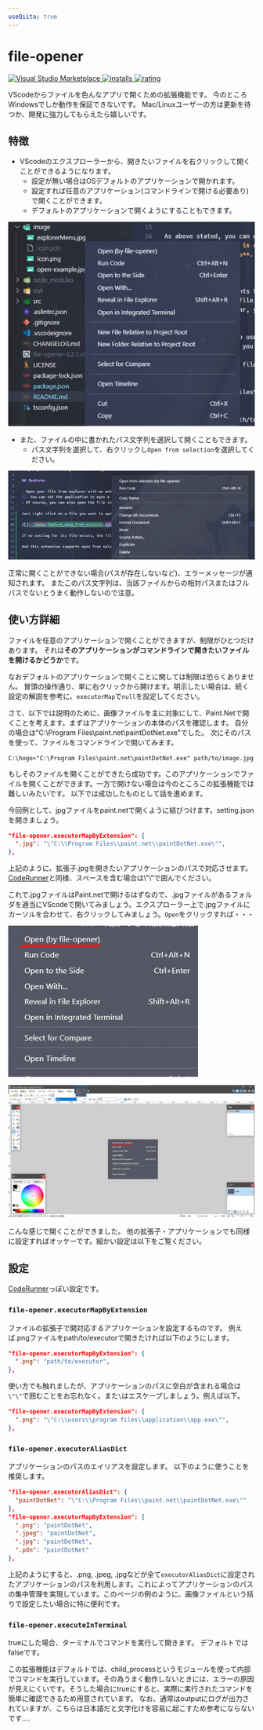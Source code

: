 ```yaml
---
useQiita: true
---
```


# file-opener

[![Visual Studio Marketplace](https://vsmarketplacebadge.apphb.com/version/Take-Me1010.file-opener.svg) ![installs](https://vsmarketplacebadge.apphb.com/installs/Take-Me1010.file-opener.svg) ![rating](https://vsmarketplacebadge.apphb.com/rating/Take-Me1010.file-opener.svg)](https://marketplace.visualstudio.com/items?itemName=Take-Me1010.file-opener)

VScodeからファイルを色んなアプリで開くための拡張機能です。
今のところWindowsでしか動作を保証できないです。
Mac/Linuxユーザーの方は更新を待つか、開発に強力してもらえたら嬉しいです。

## 特徴

- VScodeのエクスプローラーから、開きたいファイルを右クリックして開くことができるようになります。
  - 設定が無い場合はOSデフォルトのアプリケーションで開かれます。
  - 設定すれば任意のアプリケーション(コマンドラインで開ける必要あり)で開くことができます。
  - デフォルトのアプリケーションで開くようにすることもできます。

![feature_open_from_explorer.png](https://raw.githubusercontent.com/Take-Me1010/fileOpener/main/image/feature_open_from_explorer.png)

- また、ファイルの中に書かれたパス文字列を選択して開くこともできます。
  - パス文字列を選択して、右クリックし`Open from selection`を選択してください。

![image/feature_open_from_selection.png](https://raw.githubusercontent.com/Take-Me1010/fileOpener/main/image/feature_open_from_selection.png)

正常に開くことができない場合(パスが存在しないなど)、エラーメッセージが通知されます。
またこのパス文字列は、当該ファイルからの相対パスまたはフルパスでないとうまく動作しないので注意。

## 使い方詳細

ファイルを任意のアプリケーションで開くことができますが、制限がひとつだけあります。
それは**そのアプリケーションがコマンドラインで開きたいファイルを開けるかどうか**です。

なおデフォルトのアプリケーションで開くことに関しては制限は恐らくありません。
冒頭の操作通り、単に右クリックから開けます。明示したい場合は、続く設定の解説を参考に、`executorMap`で`null`を設定してください。

さて、以下では説明のために、画像ファイルを主に対象にして、Paint.Netで開くことを考えます。まずはアプリケーションの本体のパスを確認します。
自分の場合は"C:\Program Files\paint.net\paintDotNet.exe"でした。
次にそのパスを使って、ファイルをコマンドラインで開いてみます。

```
C:\hoge>"C:\Program Files\paint.net\paintDotNet.exe" path/to/image.jpg
```

もしそのファイルを開くことができたら成功です。このアプリケーションでファイルを開くことができます。一方で開けない場合は今のところこの拡張機能では難しいみたいです。
以下では成功したものとして話を進めます。

今回例として、jpgファイルをpaint.netで開くように結びつけます。setting.jsonを開きましょう。

```settings.json
"file-opener.executorMapByExtension": {
  ".jpg": "\"C:\\Program Files\\paint.net\\paintDotNet.exe\"",
},
```

上記のように、拡張子.jpgを開きたいアプリケーションのパスで対応させます。
[CodeRunner](https://github.com/formulahendry/vscode-code-runner)と同様、スペースを含む場合は\\"\\"で囲んでください。

これで.jpgファイルはPaint.netで開けるはずなので、.jpgファイルがあるフォルダを適当にVScodeで開いてみましょう。エクスプローラー上で.jpgファイルにカーソルを合わせて、右クリックしてみましょう。`Open`をクリックすれば・・・

![explorer-menu](https://raw.githubusercontent.com/Take-Me1010/fileOpener/main/image/explorerMenu.jpg)

![open-paintDotNet](https://raw.githubusercontent.com/Take-Me1010/fileOpener/main/image/open-example.jpg)

こんな感じで開くことができました。
他の拡張子・アプリケーションでも同様に設定すればオッケーです。細かい設定は以下をご覧ください。

## 設定

[CodeRunner](https://github.com/formulahendry/vscode-code-runner)っぽい設定です。

### `file-opener.executorMapByExtension`

ファイルの拡張子で開対応するアプリケーションを設定するものです。
例えば.pngファイルをpath/to/executorで開きたければ以下のようにします。

```settings.json
"file-opener.executorMapByExtension": {
  ".png": "path/to/executor",
},
```

使い方でも触れましたが、アプリケーションのパスに空白が含まれる場合は`\"\"`で囲むことをお忘れなく。また`\`はエスケープしましょう。例えば以下。

```settings.json
"file-opener.executorMapByExtension": {
  ".png": "\"C:\\users\\program files\\application\\app.exe\"",
},
```

### `file-opener.executorAliasDict`

アプリケーションのパスのエイリアスを設定します。
以下のように使うことを推奨します。

```settings.json
"file-opener.executorAliasDict": {
  "paintDotNet": "\"C:\\Program Files\\paint.net\\paintDotNet.exe\""
},
"file-opener.executorMapByExtension": {
  ".png": "paintDotNet",
  ".jpeg": "paintDotNet",
  ".jpg": "paintDotNet",
  ".pdn": "paintDotNet"
},
```

上記のようにすると、.png, .jpeg, .jpgなどが全て`executorAliasDict`に設定されたアプリケーションのパスを利用します。これによってアプリケーションのパスの集中管理を実現しています。このページの例のように、画像ファイルという括りで設定したい場合に特に便利です。


### `file-opener.executeInTerminal`

trueにした場合、ターミナルでコマンドを実行して開きます。
デフォルトではfalseです。

この拡張機能はデフォルトでは、child_processというモジュールを使って内部でコマンドを実行しています。その為うまく動作しないときには、エラーの原因が見えにくいです。そうした場合にtrueにすると、実際に実行されたコマンドを簡単に確認できるため用意されています。
なお、通常はoutputにログが出力されていますが、こちらは日本語だと文字化けを容易に起こすため参考にならないです....

